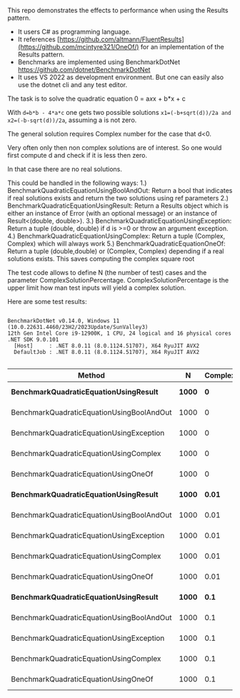 This repo demonstrates the effects to performance when using the Results pattern.

- It users C# as programming language.
- It references [https://github.com/altmann/FluentResults](https://github.com/mcintyre321/OneOf/) for an implementation of the Results pattern.
- Benchmarks are implemented using BenchmarkDotNet https://github.com/dotnet/BenchmarkDotNet
- It uses VS 2022 as development environment. But one can easily also use the dotnet cli and any test editor.
  
The task is to solve the quadratic equation 0 = a*x*x + b*x + c

With ```d=b*b - 4*a*c``` one gets two possible solutions ```x1=(-b+sqrt(d))/2a and x2=(-b-sqrt(d))/2a```, assuming a is not zero.

The general solution requires Complex number for the case that d<0.

Very often only then non complex solutions are of interest. So one would first compute d and check if it is less then zero.

In that case there are no real solutions.

This could be handled in the following ways:
1.) BenchmarkQuadraticEquationUsingBoolAndOut: Return a bool that indicates if real solutions exists and return the two solutions using ref parameters
2.) BenchmarkQuadraticEquationUsingResult: Return a Results object which is either an instance of Error (with an optional message) or an instance of Result<(double, double>).
3.) BenchmarkQuadraticEquationUsingException: Return a tuple (double, double) if d is >=0 or throw an argument exception.
4.) BenchmarkQuadraticEquationUsingComplex: Return a tuple (Complex, Complex) which will always work
5.) BenchmarkQuadraticEquationOneOf: Return a tuple (double,double) or (Complex, Complex) depending if a real solutions exists. This saves computing the complex square root

The test code allows to define N (the number of test) cases and the parameter ComplexSolutionPercentage. ComplexSolutionPercentage is the upper limit how man test inputs will yield a complex solution.

Here are some test results:
```

BenchmarkDotNet v0.14.0, Windows 11 (10.0.22631.4460/23H2/2023Update/SunValley3)
12th Gen Intel Core i9-12900K, 1 CPU, 24 logical and 16 physical cores
.NET SDK 9.0.101
  [Host]     : .NET 8.0.11 (8.0.1124.51707), X64 RyuJIT AVX2
  DefaultJob : .NET 8.0.11 (8.0.1124.51707), X64 RyuJIT AVX2


```
| Method                                    | N    | ComplexSolutionPercentage | Mean       | Error     | StdDev    | Median     | Gen0   | Allocated |
|------------------------------------------ |----- |------------------------- |-----------:|----------:|----------:|-----------:|-------:|----------:|
| **BenchmarkQuadraticEquationUsingResult**     | **1000** | **0**                        |   **7.224 μs** | **0.1405 μs** | **0.1173 μs** |   **7.228 μs** | **4.0741** |   **64000 B** |
| BenchmarkQuadraticEquationUsingBoolAndOut | 1000 | 0                        |   2.820 μs | 0.0138 μs | 0.0122 μs |   2.820 μs |      - |         - |
| BenchmarkQuadraticEquationUsingException  | 1000 | 0                        |   2.952 μs | 0.0147 μs | 0.0123 μs |   2.951 μs |      - |         - |
| BenchmarkQuadraticEquationUsingComplex    | 1000 | 0                        |   7.188 μs | 0.1436 μs | 0.2477 μs |   7.304 μs |      - |         - |
| BenchmarkQuadraticEquationUsingOneOf      | 1000 | 0                        |   7.152 μs | 0.0607 μs | 0.0568 μs |   7.162 μs |      - |         - |
| **BenchmarkQuadraticEquationUsingResult**     | **1000** | **0.01**                     |   **7.971 μs** | **0.1593 μs** | **0.1705 μs** |   **8.004 μs** | **4.0741** |   **64000 B** |
| BenchmarkQuadraticEquationUsingBoolAndOut | 1000 | 0.01                     |   2.854 μs | 0.0135 μs | 0.0126 μs |   2.857 μs |      - |         - |
| BenchmarkQuadraticEquationUsingException  | 1000 | 0.01                     |  44.743 μs | 0.2147 μs | 0.1904 μs |  44.683 μs | 0.2441 |    4680 B |
| BenchmarkQuadraticEquationUsingComplex    | 1000 | 0.01                     |   7.132 μs | 0.0495 μs | 0.0438 μs |   7.122 μs |      - |         - |
| BenchmarkQuadraticEquationUsingOneOf      | 1000 | 0.01                     |   7.994 μs | 0.0497 μs | 0.0465 μs |   7.982 μs |      - |         - |
| **BenchmarkQuadraticEquationUsingResult**     | **1000** | **0.1**                      |   **8.568 μs** | **0.1705 μs** | **0.1595 μs** |   **8.565 μs** | **4.0741** |   **64000 B** |
| BenchmarkQuadraticEquationUsingBoolAndOut | 1000 | 0.1                      |   2.797 μs | 0.0087 μs | 0.0082 μs |   2.798 μs |      - |         - |
| BenchmarkQuadraticEquationUsingException  | 1000 | 0.1                      | 284.535 μs | 1.6312 μs | 1.5258 μs | 284.861 μs | 1.9531 |   31320 B |
| BenchmarkQuadraticEquationUsingComplex    | 1000 | 0.1                      |   8.114 μs | 0.0555 μs | 0.0492 μs |   8.125 μs |      - |         - |
| BenchmarkQuadraticEquationUsingOneOf      | 1000 | 0.1                      |   7.950 μs | 0.0542 μs | 0.0481 μs |   7.967 μs |      - |         - |
